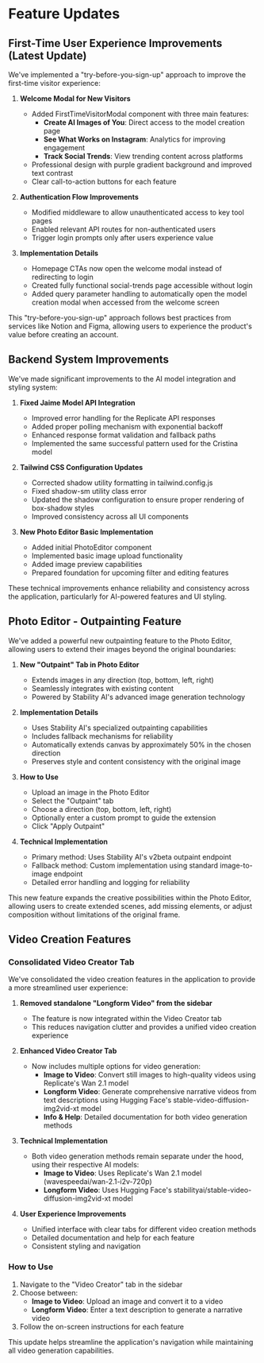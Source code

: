 # Feature Updates

## First-Time User Experience Improvements (Latest Update)

We've implemented a "try-before-you-sign-up" approach to improve the first-time visitor experience:

1. **Welcome Modal for New Visitors**
   - Added FirstTimeVisitorModal component with three main features:
     - **Create AI Images of You**: Direct access to the model creation page
     - **See What Works on Instagram**: Analytics for improving engagement
     - **Track Social Trends**: View trending content across platforms
   - Professional design with purple gradient background and improved text contrast
   - Clear call-to-action buttons for each feature

2. **Authentication Flow Improvements**
   - Modified middleware to allow unauthenticated access to key tool pages
   - Enabled relevant API routes for non-authenticated users
   - Trigger login prompts only after users experience value

3. **Implementation Details**
   - Homepage CTAs now open the welcome modal instead of redirecting to login
   - Created fully functional social-trends page accessible without login
   - Added query parameter handling to automatically open the model creation modal when accessed from the welcome screen

This "try-before-you-sign-up" approach follows best practices from services like Notion and Figma, allowing users to experience the product's value before creating an account.

## Backend System Improvements

We've made significant improvements to the AI model integration and styling system:

1. **Fixed Jaime Model API Integration**
   - Improved error handling for the Replicate API responses
   - Added proper polling mechanism with exponential backoff
   - Enhanced response format validation and fallback paths
   - Implemented the same successful pattern used for the Cristina model

2. **Tailwind CSS Configuration Updates**
   - Corrected shadow utility formatting in tailwind.config.js
   - Fixed shadow-sm utility class error
   - Updated the shadow configuration to ensure proper rendering of box-shadow styles
   - Improved consistency across all UI components

3. **New Photo Editor Basic Implementation**
   - Added initial PhotoEditor component
   - Implemented basic image upload functionality
   - Added image preview capabilities
   - Prepared foundation for upcoming filter and editing features

These technical improvements enhance reliability and consistency across the application, particularly for AI-powered features and UI styling.

## Photo Editor - Outpainting Feature

We've added a powerful new outpainting feature to the Photo Editor, allowing users to extend their images beyond the original boundaries:

1. **New "Outpaint" Tab in Photo Editor**
   - Extends images in any direction (top, bottom, left, right)
   - Seamlessly integrates with existing content
   - Powered by Stability AI's advanced image generation technology

2. **Implementation Details**
   - Uses Stability AI's specialized outpainting capabilities
   - Includes fallback mechanisms for reliability
   - Automatically extends canvas by approximately 50% in the chosen direction
   - Preserves style and content consistency with the original image

3. **How to Use**
   - Upload an image in the Photo Editor
   - Select the "Outpaint" tab
   - Choose a direction (top, bottom, left, right)
   - Optionally enter a custom prompt to guide the extension
   - Click "Apply Outpaint"

4. **Technical Implementation**
   - Primary method: Uses Stability AI's v2beta outpaint endpoint
   - Fallback method: Custom implementation using standard image-to-image endpoint
   - Detailed error handling and logging for reliability

This new feature expands the creative possibilities within the Photo Editor, allowing users to create extended scenes, add missing elements, or adjust composition without limitations of the original frame.

## Video Creation Features

### Consolidated Video Creator Tab

We've consolidated the video creation features in the application to provide a more streamlined user experience:

1. **Removed standalone "Longform Video" from the sidebar**
   - The feature is now integrated within the Video Creator tab
   - This reduces navigation clutter and provides a unified video creation experience

2. **Enhanced Video Creator Tab**
   - Now includes multiple options for video generation:
     - **Image to Video**: Convert still images to high-quality videos using Replicate's Wan 2.1 model
     - **Longform Video**: Generate comprehensive narrative videos from text descriptions using Hugging Face's stable-video-diffusion-img2vid-xt model
     - **Info & Help**: Detailed documentation for both video generation methods

3. **Technical Implementation**
   - Both video generation methods remain separate under the hood, using their respective AI models:
     - **Image to Video**: Uses Replicate's Wan 2.1 model (wavespeedai/wan-2.1-i2v-720p)
     - **Longform Video**: Uses Hugging Face's stabilityai/stable-video-diffusion-img2vid-xt model

4. **User Experience Improvements**
   - Unified interface with clear tabs for different video creation methods
   - Detailed documentation and help for each feature
   - Consistent styling and navigation

### How to Use

1. Navigate to the "Video Creator" tab in the sidebar
2. Choose between:
   - **Image to Video**: Upload an image and convert it to a video
   - **Longform Video**: Enter a text description to generate a narrative video
3. Follow the on-screen instructions for each feature

This update helps streamline the application's navigation while maintaining all video generation capabilities. 